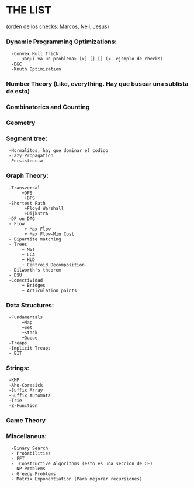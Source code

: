 # THE LIST

(orden de los checks: Marcos, Neil, Jesus)

### Dynamic Programming Optimizations:   

      -Convex Hull Trick
      	- <aqui va un problema> [x] [] [] (<- ejemplo de checks)
      -D&C
      -Knuth Optimization

### Number Theory (Like, everything. Hay que buscar una sublista de esto)

### Combinatorics and Counting

### Geometry

### Segment tree:

     -Normalitos, hay que dominar el codigo
     -Lazy Propagation
     -Persistencia 

### Graph Theory:
     
     -Transversal
          +DFS
           +BFS
     -Shortest Path
           +Floyd Warshall
           +DijkstrA
     -DP on DAG
     - Flow
           + Max Flow
           + Max Flow-Min Cost
     - Bipartite matching 
     - Trees
          + MST
          + LCA
          + HLD
          + Centroid Decomposition
     - Dilworth's theorem
     - DSU
     -Conectividad
          + Bridges
          + Articulation points

### Data Structures:

     -Fundamentals
          +Map
          +Set
          +Stack
          +Queue
     -Treaps
     -Implicit Treaps
     - BIT

### Strings:

     -KMP
     -Aho-Corasick
     -Suffix Array
     -Suffix Automata
     -Trie
     -Z-Function

### Game Theory

### Miscellaneus:
     
      -Binary Search
      - Probabilities
      - FFT
      -  Constructive Algorithms (esto es una seccion de CF)
      - NP-Problems
      - Greedy Problems
      - Matrix Exponentiation (Para mejorar recursiones)